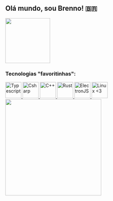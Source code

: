 
## Olá mundo, sou Brenno! 🇧🇷
<img height="140" src="https://github-readme-stats.vercel.app/api/top-langs/?username=brennomeneses&hide=css,javascript&exclude_repo=mps-br-automata&layout=compact&theme=onedark" />

### Tecnologias "favoritinhas":
<a href="https://github.com/brennomeneses">
            <img title="Typescript" height="50" src="https://cdn.jsdelivr.net/gh/devicons/devicon/icons/typescript/typescript-original.svg" /> 
            <img title="Csharp" height="50" src="https://cdn.jsdelivr.net/gh/devicons/devicon/icons/csharp/csharp-original.svg" />
            <img title="C++" height="50"  src="https://cdn.jsdelivr.net/gh/devicons/devicon/icons/cplusplus/cplusplus-original.svg" />
            <img title="Rust" height="50" src="https://cdn.jsdelivr.net/gh/devicons/devicon/icons/rust/rust-plain.svg" />
            <img title="ElectronJS" height="50" src="https://cdn.jsdelivr.net/gh/devicons/devicon/icons/electron/electron-original.svg" />
            <img title="Linux <3" height="50" src="https://cdn.jsdelivr.net/gh/devicons/devicon/icons/linux/linux-original.svg" />
</a>
<img height="300" src="https://i.redd.it/pwh2q41s1wc21.gif" />
